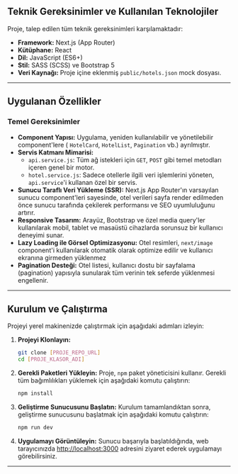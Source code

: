 ## Teknik Gereksinimler ve Kullanılan Teknolojiler

Proje, talep edilen tüm teknik gereksinimleri karşılamaktadır:

- **Framework:** Next.js (App Router)
- **Kütüphane:** React
- **Dil:** JavaScript (ES6+)
- **Stil:** SASS (SCSS) ve Bootstrap 5
- **Veri Kaynağı:** Proje içine eklenmiş `public/hotels.json` mock dosyası.

---

## Uygulanan Özellikler

### Temel Gereksinimler
- **Component Yapısı:** Uygulama, yeniden kullanılabilir ve yönetilebilir component'lere ( `HotelCard`, `HotelList`, `Pagination` vb.) ayrılmıştır.
- **Servis Katmanı Mimarisi:**
    - `api.service.js`: Tüm ağ istekleri için `GET`, `POST` gibi temel metodları içeren genel bir motor.
    - `hotel.service.js`: Sadece otellerle ilgili veri işlemlerini yöneten, `api.service`'i kullanan özel bir servis.
- **Sunucu Taraflı Veri Yükleme (SSR):** Next.js App Router'ın varsayılan sunucu component'leri sayesinde, otel verileri sayfa render edilmeden önce sunucu tarafında çekilerek performansı ve SEO uyumluluğunu artırır.
- **Responsive Tasarım:** Arayüz, Bootstrap ve özel media query'ler kullanılarak mobil, tablet ve masaüstü cihazlarda sorunsuz bir kullanıcı deneyimi sunar.
- **Lazy Loading ile Görsel Optimizasyonu:** Otel resimleri, `next/image` component'i kullanılarak otomatik olarak optimize edilir ve kullanıcı ekranına girmeden yüklenmez
- **Pagination Desteği:** Otel listesi, kullanıcı dostu bir sayfalama (pagination) yapısıyla sunularak tüm verinin tek seferde yüklenmesi engellenir.

---

## Kurulum ve Çalıştırma

Projeyi yerel makinenizde çalıştırmak için aşağıdaki adımları izleyin:

1.  **Projeyi Klonlayın:**
    ```bash
    git clone [PROJE_REPO_URL]
    cd [PROJE_KLASOR_ADI]
    ```

2.  **Gerekli Paketleri Yükleyin:**
    Proje, `npm` paket yöneticisini kullanır. Gerekli tüm bağımlılıkları yüklemek için aşağıdaki komutu çalıştırın:
    ```bash
    npm install
    ```

3.  **Geliştirme Sunucusunu Başlatın:**
    Kurulum tamamlandıktan sonra, geliştirme sunucusunu başlatmak için aşağıdaki komutu çalıştırın:
    ```bash
    npm run dev
    ```

4.  **Uygulamayı Görüntüleyin:**
    Sunucu başarıyla başlatıldığında, web tarayıcınızda [http://localhost:3000](http://localhost:3000) adresini ziyaret ederek uygulamayı görebilirsiniz.

---

